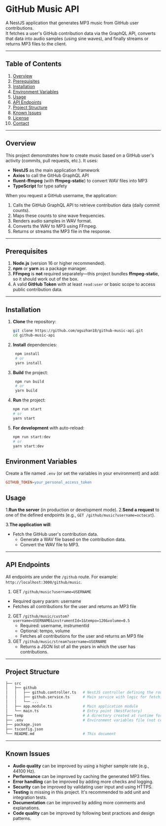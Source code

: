 # GitHub Music API

A NestJS application that generates MP3 music from GitHub user contributions.  
It fetches a user's GitHub contribution data via the GraphQL API, converts that data into audio samples (using sine waves), and finally streams or returns MP3 files to the client.

---

## Table of Contents

1. [Overview](#overview)
2. [Prerequisites](#prerequisites)
3. [Installation](#installation)
4. [Environment Variables](#environment-variables)
5. [Usage](#usage)
6. [API Endpoints](#api-endpoints)
7. [Project Structure](#project-structure)
8. [Known Issues](#known-issues)
9. [License](#license)
10. [Contact](#contact)

---

## Overview

This project demonstrates how to create music based on a GitHub user's activity (commits, pull requests, etc.). It uses:

- **NestJS** as the main application framework
- **Axios** to call the GitHub GraphQL API
- **fluent-ffmpeg** (with **ffmpeg-static**) to convert WAV files into MP3
- **TypeScript** for type safety

When you request a GitHub username, the application:

1. Calls the GitHub GraphQL API to retrieve contribution data (daily commit counts).
2. Maps these counts to sine wave frequencies.
3. Renders audio samples in WAV format.
4. Converts the WAV to MP3 using FFmpeg.
5. Returns or streams the MP3 file in the response.

---

## Prerequisites

1. **Node.js** (version 16 or higher recommended).
2. **npm** or **yarn** as a package manager.
3. **FFmpeg** is **not** required separately—this project bundles **ffmpeg-static**, so it should work out of the box.
4. A valid **GitHub Token** with at least `read:user` or basic scope to access public contribution data.

---

## Installation

1. **Clone** the repository:
   ```bash
   git clone https://github.com/oguzhan18/github-music-api.git
   cd github-music-api
    ```
2. **Install** dependencies:
   ```bash
    npm install
    # or
    yarn install
   ```
3. **Build** the project:
   ```bash
    npm run build
    # or
    yarn build
    ```
4. **Run** the project:
    ```bash
    npm run start
    # or
    yarn start
    ```
5. **For development** with auto-reload:
    ```bash
    npm run start:dev
    # or
    yarn start:dev
    ```
## Environment Variables
Create a file named `.env` (or set the variables in your environment) and add:
```makefile
GITHUB_TOKEN=your_personal_access_token
```
## Usage
1.**Run the server** (in production or development mode).
2.**Send a request** to one of the defined endpoints (e.g., ``GET /github/music?username=octocat``).

3.**The application will**:
 * Fetch the GitHub user's contribution data.
    * Generate a WAV file based on the contribution data.
    * Convert the WAV file to MP3.

---
## API Endpoints
All endpoints are under the ``/github`` route. For example: ``http://localhost:3000/github/music``.
1.  GET ``/github/music?username=USERNAME``
   * Required query param: username
   * Fetches all contributions for the user and returns an MP3 file
2. GET ``/github/music/custom?username=USERNAME&instrumentId=1&tempo=120&volume=0.5``
    * Required: username, instrumentId
    * Optional: tempo, volume
    * Fetches all contributions for the user and returns an MP3 file
3. GET ``/github/music/stream?username=USERNAME``
   * Returns a JSON list of all the years in which the user has contributions.
---
## Project Structure
```bash
├── src
│   ├── github
│   │   ├── github.controller.ts   # NestJS controller defining the routes
│   │   ├── github.service.ts      # Main service with logic for fetching data and generating music
│   │   └── ...
│   ├── app.module.ts              # Main application module
│   └── main.ts                    # Entry point (NestFactory)
├── temp                           # A directory created at runtime for WAV/MP3 files
├── .env                           # Environment variables file (not committed)
├── package.json
├── tsconfig.json
└── README.md                      # This document
```
---
## Known Issues
- **Audio quality** can be improved by using a higher sample rate (e.g., 44100 Hz).
- **Performance** can be improved by caching the generated MP3 files.
- **Error handling** can be improved by adding more checks and logging.
- **Security** can be improved by validating user input and using HTTPS.
- **Testing** is missing in this project. It's recommended to add unit and integration tests.
- **Documentation** can be improved by adding more comments and explanations.
- **Code quality** can be improved by following best practices and design patterns.


